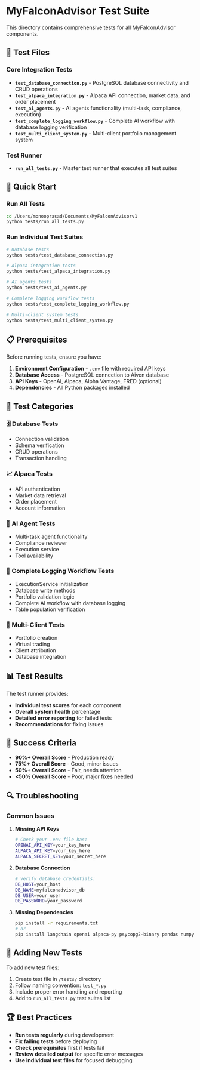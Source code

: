 # MyFalconAdvisor Test Suite

This directory contains comprehensive tests for all MyFalconAdvisor components.

## 🧪 Test Files

### Core Integration Tests
- **`test_database_connection.py`** - PostgreSQL database connectivity and CRUD operations
- **`test_alpaca_integration.py`** - Alpaca API connection, market data, and order placement
- **`test_ai_agents.py`** - AI agents functionality (multi-task, compliance, execution)
- **`test_complete_logging_workflow.py`** - Complete AI workflow with database logging verification
- **`test_multi_client_system.py`** - Multi-client portfolio management system

### Test Runner
- **`run_all_tests.py`** - Master test runner that executes all test suites

## 🚀 Quick Start

### Run All Tests
```bash
cd /Users/monooprasad/Documents/MyFalconAdvisorv1
python tests/run_all_tests.py
```

### Run Individual Test Suites
```bash
# Database tests
python tests/test_database_connection.py

# Alpaca integration tests  
python tests/test_alpaca_integration.py

# AI agents tests
python tests/test_ai_agents.py

# Complete logging workflow tests
python tests/test_complete_logging_workflow.py

# Multi-client system tests
python tests/test_multi_client_system.py
```

## 📋 Prerequisites

Before running tests, ensure you have:

1. **Environment Configuration** - `.env` file with required API keys
2. **Database Access** - PostgreSQL connection to Aiven database
3. **API Keys** - OpenAI, Alpaca, Alpha Vantage, FRED (optional)
4. **Dependencies** - All Python packages installed

## 🔧 Test Categories

### 🗄️ Database Tests
- Connection validation
- Schema verification
- CRUD operations
- Transaction handling

### 📈 Alpaca Tests  
- API authentication
- Market data retrieval
- Order placement
- Account information

### 🤖 AI Agent Tests
- Multi-task agent functionality
- Compliance reviewer
- Execution service
- Tool availability

### 📝 Complete Logging Workflow Tests
- ExecutionService initialization
- Database write methods
- Portfolio validation logic
- Complete AI workflow with database logging
- Table population verification

### 🏢 Multi-Client Tests
- Portfolio creation
- Virtual trading
- Client attribution
- Database integration

## 📊 Test Results

The test runner provides:
- **Individual test scores** for each component
- **Overall system health** percentage
- **Detailed error reporting** for failed tests
- **Recommendations** for fixing issues

## 🎯 Success Criteria

- **90%+ Overall Score** - Production ready
- **75%+ Overall Score** - Good, minor issues
- **50%+ Overall Score** - Fair, needs attention
- **<50% Overall Score** - Poor, major fixes needed

## 🔍 Troubleshooting

### Common Issues

1. **Missing API Keys**
   ```bash
   # Check your .env file has:
   OPENAI_API_KEY=your_key_here
   ALPACA_API_KEY=your_key_here
   ALPACA_SECRET_KEY=your_secret_here
   ```

2. **Database Connection**
   ```bash
   # Verify database credentials:
   DB_HOST=your_host
   DB_NAME=myfalconadvisor_db
   DB_USER=your_user
   DB_PASSWORD=your_password
   ```

3. **Missing Dependencies**
   ```bash
   pip install -r requirements.txt
   # or
   pip install langchain openai alpaca-py psycopg2-binary pandas numpy
   ```

## 📝 Adding New Tests

To add new test files:

1. Create test file in `/tests/` directory
2. Follow naming convention: `test_*.py`
3. Include proper error handling and reporting
4. Add to `run_all_tests.py` test suites list

## 🏆 Best Practices

- **Run tests regularly** during development
- **Fix failing tests** before deploying
- **Check prerequisites** first if tests fail
- **Review detailed output** for specific error messages
- **Use individual test files** for focused debugging
